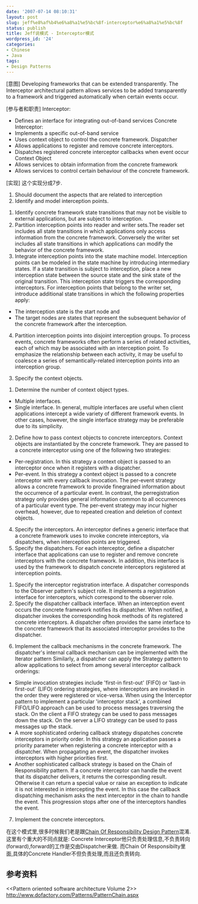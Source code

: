 ```yaml
---
date: '2007-07-14 08:10:31'
layout: post
slug: jeff%e8%af%b4%e6%a8%a1%e5%bc%8f-interceptor%e6%a8%a1%e5%bc%8f
status: publish
title: Jeff说模式 - Interceptor模式
wordpress_id: '24'
categories:
- Chinese
- Java
tags:
- Design Patterns
---
```


[意图]
Developing frameworks that can be extended transparently.
The Interceptor architectural pattern allows services to be added transparently to a framework and triggered automatically when certain events occur. 

[参与者和职责]
Interceptor:
* Defines an interface for integrating out-of-band services
Concrete Interceptor:
* Implements a specific out-of-band service
* Uses context object to control the concrete framework.
Dispatcher
* Allows applications to register and remove concrete interceptors.
* Dispatches registered concrete interceptor callbacks when event occur
Context Object
* Allows services to obtain information from the concrete framework
* Allows services to control certain behaviour of the concrete framework.

[实现]
这个实现分成7步.
1. Should document the aspects that are related to interception
2. Identify and model interception points.
1) Identify concrete framework state transitions that may not be visible to external applications, but are subject to interception.
2) Partition interception points into reader and writer sets.The reader set includes all state transitions in which applications only access information from the concrete framework. Conversely the writer set includes all state transitions in which applications can modify the behavior of the concrete framework.
3) Integrate interception points into the state machine model. Interception points can be modeled in the state machine by introducing intermediary states. If a state transition is subject to interception, place a new interception state between the source state and the sink state of the original transition. This interception state triggers the corresponding interceptors. For interception points that belong to the writer set, introduce additional state transitions in which the following properties apply:
* The interception state is the start node and
* The target nodes are states that represent the subsequent behavior of the concrete framework after the interception.
4) Partition interception points into disjoint interception groups. To process events, concrete frameworks often perform a series of related activities, each of which may be associated with an interception point. To emphasize the relationship between each activity, it may be useful to coalesce a series of semantically-related interception points into an interception group.
3. Specify the context objects.
1) Determine the number of context object types.
* Multiple interfaces.
* Single interface.
In general, multiple interfaces are useful when client applications intercept a wide variety of different framework events. In other cases, however, the single interface strategy may be preferable due to its simplicity.
2) Define how to pass context objects to concrete interceptors. Context objects are instantiated by the concrete framework. They are passed to a concrete interceptor using one of the following two strategies:
* Per-registration. In this strategy a context object is passed to an interceptor once when it registers with a dispatcher.
* Per-event. In this strategy a context object is passed to a concrete interceptor with every callback invocation.
The per-event strategy allows a concrete framework to provide finegrained information about the occurrence of a particular event. In contrast, the perregistration strategy only provides general information common to all occurrences of a particular event type. The per-event strategy may incur higher overhead, however, due to repeated creation and deletion of context objects.
4. Specify the interceptors. An interceptor defines a generic interface that a concrete framework uses to invoke concrete interceptors, via dispatchers, when interception points are triggered.
5. Specify the dispatchers. For each interceptor, define a dispatcher interface that applications can use to register and remove concrete interceptors with the concrete framework. In addition, this interface is used by the framework to dispatch concrete
interceptors registered at interception points.
1) Specify the interceptor registration interface. A dispatcher corresponds to the Observer pattern's subject role. It implements a registration interface for interceptors, which correspond to the observer role.
2) Specify the dispatcher callback interface. When an interception event occurs the concrete framework notifies its dispatcher. When notified, a dispatcher invokes the corresponding hook methods of its registered concrete interceptors. A dispatcher often provides the same interface to the concrete framework that its associated interceptor provides to the dispatcher.
6. Implement the callback mechanisms in the concrete framework. The dispatcher's internal callback mechanism can be implemented with the Iterator pattern Similarly, a dispatcher can apply the Strategy pattern to allow applications to select from among several interceptor callback orderings:
* Simple invocation strategies include 'first-in first-out' (FIFO) or 'last-in first-out' (LIFO) ordering strategies, where interceptors are invoked in the order they were registered or vice-versa. When using the Interceptor pattern to implement a particular 'interceptor stack', a combined FIFO/LIFO approach can be used to process messages traversing the stack. On the client a FIFO strategy can be used to pass messages down the stack. On the server a LIFO strategy can be used to pass messages up the stack.
*  A more sophisticated ordering callback strategy dispatches concrete interceptors in priority order. In this strategy an application passes a priority parameter when registering a concrete interceptor with a dispatcher. When propagating an event, the dispatcher invokes interceptors with higher priorities first.
*  Another sophisticated callback strategy is based on the Chain of Responsibility pattern. If a concrete interceptor can handle the event that its dispatcher delivers, it returns the corresponding result. Otherwise it can return a special value or raise an exception to indicate it is not interested in intercepting the event. In this case the callback dispatching mechanism asks the next interceptor in the chain to handle the event. This progression stops after one of the interceptors handles the event.
7. Implement the concrete interceptors.

在这个模式里,很多时候我们老是跟[Chain Of Responsibility Design Pattern](http://www.dofactory.com/Patterns/PatternChain.aspx)混淆.这里有个重大的不同点就是: Concrete Interceptor他只负责处理信息,不负责转向(forward),forward的工作是交由Dispatcher来做. 而Chain Of Responsibilty里面,具体的Concrete Handler不但负责处理,而且还负责转向.

参考资料
----------------
<<Pattern oriented software architecture Volume 2>>
http://www.dofactory.com/Patterns/PatternChain.aspx



